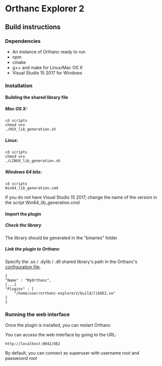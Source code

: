 # Orthanc Explorer 2


## Build instructions
### Dependencies
* An instance of Orthanc ready to run
* npm
* cmake
* g++ and make for Linux/Mac OS X 
* Visual Studio 15 2017 for Windows

### Installation

#### Building the shared library file
##### Mac OS X:

	cd scripts
	chmod u+x
	./OSX_lib_generation.sh
	
##### Linux:

	cd scripts
	chmod u+x
	./LINUX_lib_generation.sh
	
##### Windows 64 bits:

	cd scripts
	Win64_lib_generation.cmd
	
If you do not have Visual Studio 15 2017, change the name of the version in the script Win64_lib_generation.cmd


#### Import the plugin
##### Check the library
The library should be  generated in the "binaries" folder

##### Link the plugin to Orthanc
Specify the .so / .dylib / .dll shared library's path in the Orthanc's [configuration file](http://book.orthanc-server.com/users/configuration.html#configuration).

	{
  	"Name" : "MyOrthanc",
  	[...]
  	"Plugins" : [
    	"/home/user/orthanc-explorer2/build/libOE2.so"
  	]
	}
		
### Running the web interface
Once the plugin is installed, you can restart Orthanc

You can access the web interface by going to the URL:

	http://localhost:8042/OE2
	
By default, you can connect as superuser with username *root* and passwoord *root*
